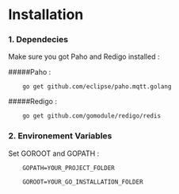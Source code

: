 # Installation

### 1. Dependecies
Make sure you got Paho and Redigo installed :


#####Paho :
```shell
    go get github.com/eclipse/paho.mqtt.golang
```
#####Redigo :

```shell
    go get github.com/gomodule/redigo/redis
```

### 2. Environement Variables
Set GOROOT and GOPATH :

```shell
    GOPATH=YOUR_PROJECT_FOLDER
```
```shell
    GOROOT=YOUR_GO_INSTALLATION_FOLDER
```
